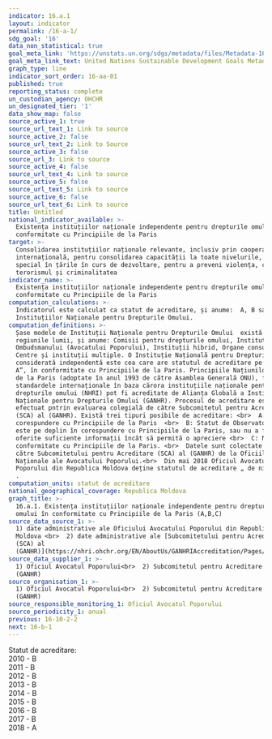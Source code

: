 ```yaml
---
indicator: 16.a.1
layout: indicator
permalink: /16-a-1/
sdg_goal: '16'
data_non_statistical: true
goal_meta_link: 'https://unstats.un.org/sdgs/metadata/files/Metadata-16-0A-01.pdf'
goal_meta_link_text: United Nations Sustainable Development Goals Metadata (pdf 1361kB)
graph_type: line
indicator_sort_order: 16-aa-01
published: true
reporting_status: complete
un_custodian_agency: OHCHR
un_designated_tier: '1'
data_show_map: false
source_active_1: true
source_url_text_1: Link to source
source_active_2: false
source_url_text_2: Link to Source
source_active_3: false
source_url_3: Link to source
source_active_4: false
source_url_text_4: Link to source
source_active_5: false
source_url_text_5: Link to source
source_active_6: false
source_url_text_6: Link to source
title: Untitled
national_indicator_available: >-
  Existența instituțiilor naționale independente pentru drepturile omului în
  conformitate cu Principiile de la Paris
target: >-
  Consolidarea instituțiilor naționale relevante, inclusiv prin cooperarea
  internațională, pentru consolidarea capacității la toate nivelurile, în
  special în țările în curs de dezvoltare, pentru a preveni violența, combate
  terorismul și criminalitatea
indicator_name: >-
  Existența instituțiilor naționale independente pentru drepturile omului în
  conformitate cu Principiile de la Paris
computation_calculations: >-
  Indicatorul este calculat ca statut de acreditare, și anume:  A, B sau C a
  Instituțiilor Naționale pentru Drepturile Omului.
computation_definitions: >-
  Șase modele de Instituții Naționale pentru Drepturile Omului  există astăzi în
  regiunile lumii, și anume: Comisii pentru drepturile omului, Instituțiile
  Ombudsmanului (Avocatului Poporului), Instituții hibrid, Organe consultative,
  Centre și instituții multiple. O Instituție Națională pentru Drepturile Omului
  considerată independentă este cea care are statutul de acreditare pe „nivelul
  A”, în conformitate cu Principiile de la Paris. Principiile Națiunilor Unite
  de la Paris (adoptate în anul 1993 de către Asamblea Generală ONU), furnizează
  standardele internaționale în baza cărora instituțiile naționale pentru
  drepturile omului (NHRI) pot fi acreditate de Alianța Globală a Instituțiilor
  Naționale pentru Drepturile Omului (GANHR). Procesul de acreditare este
  efectuat pntrin evaluarea colegială de către Subcomitetul pentru Acreditare
  (SCA) al (GANHR). Există trei tipuri posibile de acreditare: <br>  A: În
  corespundere cu Principiile de la Paris  <br>  B: Statut de Observator – Nu
  este pe deplin în corespundere cu Principiile de la Paris, sau nu a fost
  oferite suficiente informații încât să permită o apreciere <br>  C: Nu este în
  conformitate cu Principiile de la Paris. <br>  Datele sunt colectate anual de
  către Subcomitetului pentru Acreditare (SCA) al (GANHR) de la Oficiile
  Naționale ale Avocatului Poporului.<br>  Din mai 2018 Oficiul Avocatului
  Poporului din Republica Moldova deține statutul de acreditare „ de nivelul A”
  .
computation_units: statut de acreditare
national_geographical_coverage: Republica Moldova
graph_title: >-
  16.a.1. Existența instituțiilor naționale independente pentru drepturile
  omului în conformitate cu Principiile de la Paris (A,B,C)
source_data_source_1: >-
  1) date administrative ale Oficiului Avocatului Poporului din Republica
  Moldova <br>  2) date administrative ale [Subcomitetului pentru Acreditare
  (SCA) al
  (GANHR)](https://nhri.ohchr.org/EN/AboutUs/GANHRIAccreditation/Pages/default.aspx)
source_data_supplier_1: >-
  1) Oficiul Avocatul Poporului<br>  2) Subcomitetul pentru Acreditare (SCA) al
  (GANHR)
source_organisation_1: >-
  1) Oficiul Avocatul Poporului<br>  2) Subcomitetul pentru Acreditare (SCA) al
  (GANHR)
source_responsible_monitoring_1: Oficiul Avocatul Poporului
source_periodicity_1: anual
previous: 16-10-2-2
next: 16-b-1
---
```

Statut de acreditare: <br>
2010 - B<br>
2011 - B<br>
2012 - B<br>
2013 - B<br>
2014 - B<br>
2015 - B<br>
2016 - B<br>
2017 - B<br>
2018 - A
